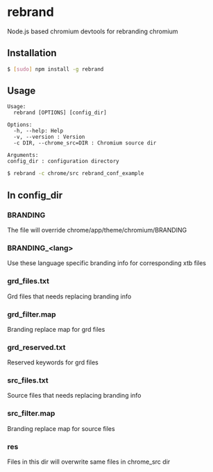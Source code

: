 # rebrand
Node.js based chromium devtools for rebranding chromium

## Installation

```sh
$ [sudo] npm install -g rebrand
```

## Usage

```
Usage:
  rebrand [OPTIONS] [config_dir]

Options:
  -h, --help: Help
  -v, --version : Version
  -c DIR, --chrome_src=DIR : Chromium source dir

Arguments:
config_dir : configuration directory
```

```sh
$ rebrand -c chrome/src rebrand_conf_example
```

## In config_dir

### BRANDING

The file will override chrome/app/theme/chromium/BRANDING

### BRANDING_&lt;lang&gt;

Use these language specific branding info for corresponding xtb files

### grd_files.txt

Grd files that needs replacing branding info

### grd_filter.map

Branding replace map for grd files

### grd_reserved.txt

Reserved keywords for grd files

### src_files.txt

Source files that needs replacing branding info

### src_filter.map

Branding replace map for source files

### res

Files in this dir will overwrite same files in chrome_src dir
